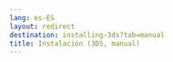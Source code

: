 ```yaml
---
lang: es-ES
layout: redirect
destination: installing-3ds?tab=manual
title: Instalación (3DS, manual)
---
```


